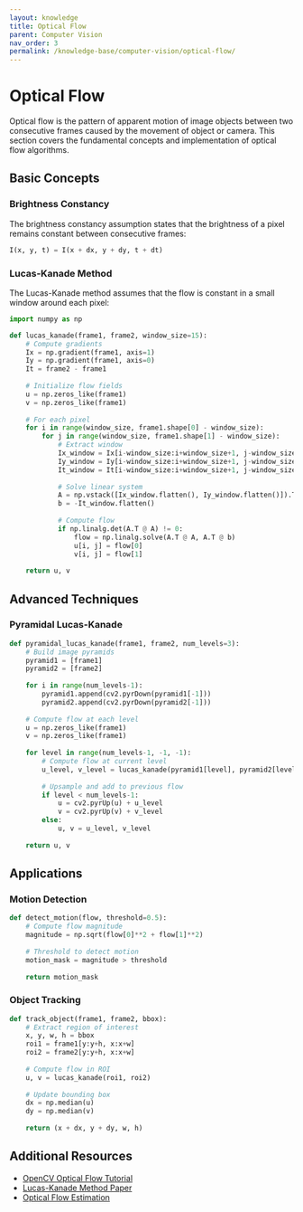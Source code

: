 ```yaml
---
layout: knowledge
title: Optical Flow
parent: Computer Vision
nav_order: 3
permalink: /knowledge-base/computer-vision/optical-flow/
---
```


# Optical Flow

Optical flow is the pattern of apparent motion of image objects between two consecutive frames caused by the movement of object or camera. This section covers the fundamental concepts and implementation of optical flow algorithms.

## Basic Concepts

### Brightness Constancy

The brightness constancy assumption states that the brightness of a pixel remains constant between consecutive frames:

```python
I(x, y, t) = I(x + dx, y + dy, t + dt)
```

### Lucas-Kanade Method

The Lucas-Kanade method assumes that the flow is constant in a small window around each pixel:

```python
import numpy as np

def lucas_kanade(frame1, frame2, window_size=15):
    # Compute gradients
    Ix = np.gradient(frame1, axis=1)
    Iy = np.gradient(frame1, axis=0)
    It = frame2 - frame1
    
    # Initialize flow fields
    u = np.zeros_like(frame1)
    v = np.zeros_like(frame1)
    
    # For each pixel
    for i in range(window_size, frame1.shape[0] - window_size):
        for j in range(window_size, frame1.shape[1] - window_size):
            # Extract window
            Ix_window = Ix[i-window_size:i+window_size+1, j-window_size:j+window_size+1]
            Iy_window = Iy[i-window_size:i+window_size+1, j-window_size:j+window_size+1]
            It_window = It[i-window_size:i+window_size+1, j-window_size:j+window_size+1]
            
            # Solve linear system
            A = np.vstack([Ix_window.flatten(), Iy_window.flatten()]).T
            b = -It_window.flatten()
            
            # Compute flow
            if np.linalg.det(A.T @ A) != 0:
                flow = np.linalg.solve(A.T @ A, A.T @ b)
                u[i, j] = flow[0]
                v[i, j] = flow[1]
    
    return u, v
```

## Advanced Techniques

### Pyramidal Lucas-Kanade

```python
def pyramidal_lucas_kanade(frame1, frame2, num_levels=3):
    # Build image pyramids
    pyramid1 = [frame1]
    pyramid2 = [frame2]
    
    for i in range(num_levels-1):
        pyramid1.append(cv2.pyrDown(pyramid1[-1]))
        pyramid2.append(cv2.pyrDown(pyramid2[-1]))
    
    # Compute flow at each level
    u = np.zeros_like(frame1)
    v = np.zeros_like(frame1)
    
    for level in range(num_levels-1, -1, -1):
        # Compute flow at current level
        u_level, v_level = lucas_kanade(pyramid1[level], pyramid2[level])
        
        # Upsample and add to previous flow
        if level < num_levels-1:
            u = cv2.pyrUp(u) + u_level
            v = cv2.pyrUp(v) + v_level
        else:
            u, v = u_level, v_level
    
    return u, v
```

## Applications

### Motion Detection

```python
def detect_motion(flow, threshold=0.5):
    # Compute flow magnitude
    magnitude = np.sqrt(flow[0]**2 + flow[1]**2)
    
    # Threshold to detect motion
    motion_mask = magnitude > threshold
    
    return motion_mask
```

### Object Tracking

```python
def track_object(frame1, frame2, bbox):
    # Extract region of interest
    x, y, w, h = bbox
    roi1 = frame1[y:y+h, x:x+w]
    roi2 = frame2[y:y+h, x:x+w]
    
    # Compute flow in ROI
    u, v = lucas_kanade(roi1, roi2)
    
    # Update bounding box
    dx = np.median(u)
    dy = np.median(v)
    
    return (x + dx, y + dy, w, h)
```

## Additional Resources

- [OpenCV Optical Flow Tutorial](https://docs.opencv.org/4.x/d4/dee/tutorial_optical_flow.html)
- [Lucas-Kanade Method Paper](https://www.ri.cmu.edu/pub_files/pub3/lucas_bruce_d_1981_1/lucas_bruce_d_1981_1.pdf)
- [Optical Flow Estimation](https://www.cs.cornell.edu/~dph/papers/flow-cvpr07.pdf)
